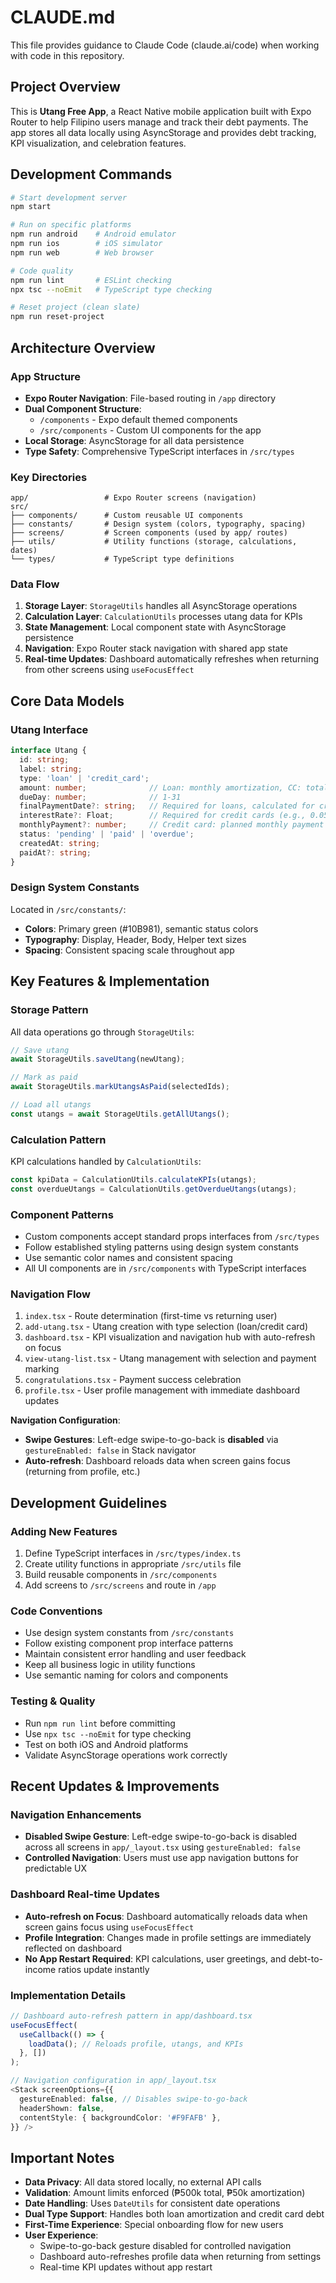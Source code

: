 # CLAUDE.md

This file provides guidance to Claude Code (claude.ai/code) when working with code in this repository.

## Project Overview

This is **Utang Free App**, a React Native mobile application built with Expo Router to help Filipino users manage and track their debt payments. The app stores all data locally using AsyncStorage and provides debt tracking, KPI visualization, and celebration features.

## Development Commands

```bash
# Start development server
npm start

# Run on specific platforms
npm run android    # Android emulator
npm run ios        # iOS simulator  
npm run web        # Web browser

# Code quality
npm run lint       # ESLint checking
npx tsc --noEmit   # TypeScript type checking

# Reset project (clean slate)
npm run reset-project
```

## Architecture Overview

### App Structure
- **Expo Router Navigation**: File-based routing in `/app` directory
- **Dual Component Structure**: 
  - `/components` - Expo default themed components
  - `/src/components` - Custom UI components for the app
- **Local Storage**: AsyncStorage for all data persistence
- **Type Safety**: Comprehensive TypeScript interfaces in `/src/types`

### Key Directories
```
app/                 # Expo Router screens (navigation)
src/
├── components/      # Custom reusable UI components
├── constants/       # Design system (colors, typography, spacing)
├── screens/         # Screen components (used by app/ routes)
├── utils/           # Utility functions (storage, calculations, dates)
└── types/           # TypeScript type definitions
```

### Data Flow
1. **Storage Layer**: `StorageUtils` handles all AsyncStorage operations
2. **Calculation Layer**: `CalculationUtils` processes utang data for KPIs
3. **State Management**: Local component state with AsyncStorage persistence
4. **Navigation**: Expo Router stack navigation with shared app state
5. **Real-time Updates**: Dashboard automatically refreshes when returning from other screens using `useFocusEffect`

## Core Data Models

### Utang Interface
```typescript
interface Utang {
  id: string;
  label: string;
  type: 'loan' | 'credit_card';
  amount: number;              // Loan: monthly amortization, CC: total amount
  dueDay: number;              // 1-31
  finalPaymentDate?: string;   // Required for loans, calculated for credit cards
  interestRate?: Float;        // Required for credit cards (e.g., 0.05 = 5%)
  monthlyPayment?: number;     // Credit card: planned monthly payment
  status: 'pending' | 'paid' | 'overdue';
  createdAt: string;
  paidAt?: string;
}
```

### Design System Constants
Located in `/src/constants/`:
- **Colors**: Primary green (#10B981), semantic status colors
- **Typography**: Display, Header, Body, Helper text sizes
- **Spacing**: Consistent spacing scale throughout app

## Key Features & Implementation

### Storage Pattern
All data operations go through `StorageUtils`:
```typescript
// Save utang
await StorageUtils.saveUtang(newUtang);

// Mark as paid
await StorageUtils.markUtangsAsPaid(selectedIds);

// Load all utangs
const utangs = await StorageUtils.getAllUtangs();
```

### Calculation Pattern
KPI calculations handled by `CalculationUtils`:
```typescript
const kpiData = CalculationUtils.calculateKPIs(utangs);
const overdueUtangs = CalculationUtils.getOverdueUtangs(utangs);
```

### Component Patterns
- Custom components accept standard props interfaces from `/src/types`
- Follow established styling patterns using design system constants
- Use semantic color names and consistent spacing
- All UI components are in `/src/components` with TypeScript interfaces

### Navigation Flow
1. `index.tsx` - Route determination (first-time vs returning user)
2. `add-utang.tsx` - Utang creation with type selection (loan/credit card) 
3. `dashboard.tsx` - KPI visualization and navigation hub with auto-refresh on focus
4. `view-utang-list.tsx` - Utang management with selection and payment marking
5. `congratulations.tsx` - Payment success celebration
6. `profile.tsx` - User profile management with immediate dashboard updates

**Navigation Configuration**:
- **Swipe Gestures**: Left-edge swipe-to-go-back is **disabled** via `gestureEnabled: false` in Stack navigator
- **Auto-refresh**: Dashboard reloads data when screen gains focus (returning from profile, etc.)

## Development Guidelines

### Adding New Features
1. Define TypeScript interfaces in `/src/types/index.ts`
2. Create utility functions in appropriate `/src/utils` file
3. Build reusable components in `/src/components`
4. Add screens to `/src/screens` and route in `/app`

### Code Conventions
- Use design system constants from `/src/constants`
- Follow existing component prop interface patterns
- Maintain consistent error handling and user feedback
- Keep all business logic in utility functions
- Use semantic naming for colors and components

### Testing & Quality
- Run `npm run lint` before committing
- Use `npx tsc --noEmit` for type checking
- Test on both iOS and Android platforms
- Validate AsyncStorage operations work correctly

## Recent Updates & Improvements

### Navigation Enhancements
- **Disabled Swipe Gesture**: Left-edge swipe-to-go-back is disabled across all screens in `app/_layout.tsx` using `gestureEnabled: false`
- **Controlled Navigation**: Users must use app navigation buttons for predictable UX

### Dashboard Real-time Updates  
- **Auto-refresh on Focus**: Dashboard automatically reloads data when screen gains focus using `useFocusEffect`
- **Profile Integration**: Changes made in profile settings are immediately reflected on dashboard
- **No App Restart Required**: KPI calculations, user greetings, and debt-to-income ratios update instantly

### Implementation Details
```typescript
// Dashboard auto-refresh pattern in app/dashboard.tsx
useFocusEffect(
  useCallback(() => {
    loadData(); // Reloads profile, utangs, and KPIs
  }, [])
);

// Navigation configuration in app/_layout.tsx  
<Stack screenOptions={{
  gestureEnabled: false, // Disables swipe-to-go-back
  headerShown: false,
  contentStyle: { backgroundColor: '#F9FAFB' },
}} />
```

## Important Notes

- **Data Privacy**: All data stored locally, no external API calls
- **Validation**: Amount limits enforced (₱500k total, ₱50k amortization)
- **Date Handling**: Uses `DateUtils` for consistent date operations
- **Dual Type Support**: Handles both loan amortization and credit card debt
- **First-Time Experience**: Special onboarding flow for new users
- **User Experience**: 
  - Swipe-to-go-back gesture disabled for controlled navigation
  - Dashboard auto-refreshes profile data when returning from settings
  - Real-time KPI updates without app restart